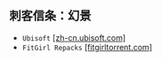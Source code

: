 ## 刺客信条：幻景
* `Ubisoft` [[zh-cn.ubisoft.com]](https://zh-cn.ubisoft.com/acm/)
* `FitGirl Repacks` [[fitgirltorrent.com]](https://fitgirltorrent.com/repacks/assassins-creed-mirage-3-256/)